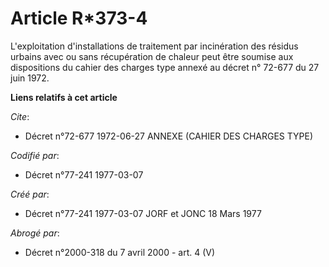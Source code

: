 # Article R*373-4

L'exploitation d'installations de traitement par incinération des résidus urbains avec ou sans récupération de chaleur peut
être soumise aux dispositions du cahier des charges type annexé au décret n° 72-677 du 27 juin 1972.

**Liens relatifs à cet article**

_Cite_:

  - Décret n°72-677 1972-06-27 ANNEXE (CAHIER DES CHARGES TYPE)

_Codifié par_:

  - Décret n°77-241 1977-03-07

_Créé par_:

  - Décret n°77-241 1977-03-07 JORF et JONC 18 Mars 1977

_Abrogé par_:

  - Décret n°2000-318 du 7 avril 2000 - art. 4 (V)
